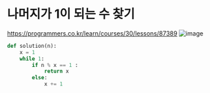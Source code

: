 # 나머지가 1이 되는 수 찾기
https://programmers.co.kr/learn/courses/30/lessons/87389
![image](https://user-images.githubusercontent.com/30613069/160229979-02f1d219-1a85-4521-877f-fe70f792ad58.png)


```python
def solution(n):
    x = 1
    while 1:
        if n % x == 1 :
            return x
        else:
            x += 1
```

